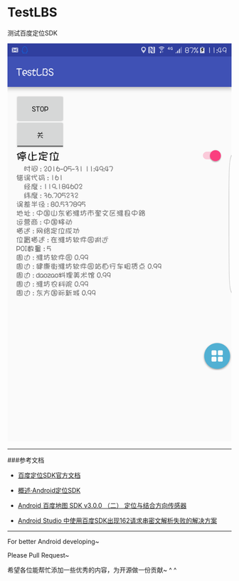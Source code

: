 # TestLBS
测试百度定位SDK

![image](https://github.com/duyi324/TestLBS/raw/master/jpg/PIC1.png)

---

###参考文档

- [百度定位SDK官方文档](http://developer.baidu.com/map/loc_refer/index.html?com/baidu/location/)
- [概述·Android定位SDK](http://lbsyun.baidu.com/index.php?title=android-locsdk)


- [Android 百度地图 SDK v3.0.0 （二） 定位与结合方向传感器](http://blog.csdn.net/lmj623565791/article/details/37730469)
- [Android Studio 中使用百度SDK出现162请求串密文解析失败的解决方案](http://blog.csdn.net/u010782846/article/details/50037897)

---




For better Android developing~

Please Pull Request~

希望各位能帮忙添加一些优秀的内容，为开源做一份贡献~ ^ ^ 







